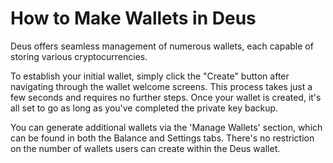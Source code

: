 # How to Make Wallets in Deus

Deus offers seamless management of numerous wallets, each capable of storing various cryptocurrencies.

To establish your initial wallet, simply click the "Create" button after navigating through the wallet welcome screens. This process takes just a few seconds and requires no further steps. Once your wallet is created, it's all set to go as long as you've completed the private key backup.

You can generate additional wallets via the 'Manage Wallets' section, which can be found in both the Balance and Settings tabs. There's no restriction on the number of wallets users can create within the Deus wallet.